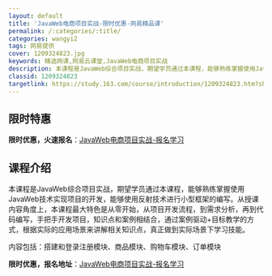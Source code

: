 ```yaml
---
layout: default
title: 'JavaWeb电商项目实战-限时优惠-网易精品课'
permalink: /:categories/:title/
categories: wangyi2
tags: 网易提供
cover: 1209324823.jpg
keywords: 精选网课,网易云课堂,JavaWeb电商项目实战
description: 本课程是JavaWeb综合项目实战，期望学员通过本课程，能够熟练掌握使用JavaWeb技术实现项目的开发，能够使用反射技
classid: 1209324823
targetlink: https://study.163.com/course/introduction/1209324823.htm?share=1&shareId=1025206652&utm_campaign=share&utm_medium=iphoneShare&utm_source=&utm_u=1025206652
---
```


## 限时特惠

**限时优惠，火速报名**：[JavaWeb电商项目实战-报名学习](https://study.163.com/course/introduction/1209324823.htm?share=1&shareId=1025206652&utm_campaign=share&utm_medium=iphoneShare&utm_source=&utm_u=1025206652)

## 课程介绍

本课程是JavaWeb综合项目实战，期望学员通过本课程，能够熟练掌握使用JavaWeb技术实现项目的开发，能够使用反射技术进行小型框架的编写。从授课内容角度上，本课程最大特色是从零开始，从项目开发流程，到需求分析，再到代码编写，手把手开发项目，知识点和案例相结合，通过案例驱动+目标教学的方式，根据实际的应用场景来讲解相关知识点，真正做到实际场景下学习技能。

内容包括：搭建和登录注册模块、商品模块、购物车模块、订单模块

**限时优惠，报名地址**：[JavaWeb电商项目实战-报名学习](https://study.163.com/course/introduction/1209324823.htm?share=1&shareId=1025206652&utm_campaign=share&utm_medium=iphoneShare&utm_source=&utm_u=1025206652)

